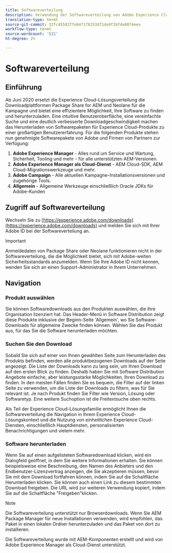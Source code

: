 ```yaml
---
title: Softwareverteilung
description: Verwendung der Softwareverteilung von Adobe Experience Cloud
translation-type: tm+mt
source-git-commit: 32fc45582ffeb4f178253d71de9f3bf4a0074eea
workflow-type: tm+mt
source-wordcount: '521'
ht-degree: 2%

---
```



# Softwareverteilung

## Einführung

Ab Juni 2020 ersetzt die Experience Cloud-Lösungsverteilung die Downloadplattformen Package Share for AEM und Neolane für die Kampagne und bietet eine effizientere Möglichkeit, Ihre Software zu finden und herunterzuladen. Eine intuitive Benutzeroberfläche, eine vereinfachte Suche und eine deutlich verbesserte Downloadgeschwindigkeit machen das Herunterladen von Softwarepaketen für Experience Cloud-Produkte zu einer großartigen Benutzererfahrung. Für die folgenden Produkte stehen nun genehmigte Softwarepakete von Adobe und Firmen von Partnern zur Verfügung:

1. **Adobe Experience Manager** - Alles rund um Service und Wartung, Sicherheit, Tooling und mehr - für alle unterstützten AEM-Versionen.
1. **Adobe Experience Manager als Cloud-Dienst** - AEM Cloud-SDK, AEM Cloud-Migrationswerkzeuge und mehr.
1. **Adobe Campaign** - Alle aktuellen Kampagne-Installationsversionen und zugehörige Tools.
1. **Allgemein** - Allgemeine Werkzeuge einschließlich Oracle JDKs für Adobe-Kunden

## Zugriff auf Softwareverteilung

Wechseln Sie zu [https://experience.adobe.com/downloads](https://experience.adobe.com/downloads) und melden Sie sich mit Ihrer Adobe ID bei der Softwareverteilung an.

>[!IMPORTANT]
>
>Anmeldedaten von Package Share oder Neolane funktionieren nicht in der Softwareverteilung, die die Möglichkeit bietet, sich mit Adobe-weiten Sicherheitsstandards anzumelden. Wenn Sie Ihre Adobe ID nicht kennen, wenden Sie sich an einen Support-Administrator in Ihrem Unternehmen.

## Navigation

### Produkt auswählen

Sie können Softwaredownloads aus den Produkten auswählen, die Ihre Organisation lizenziert hat. Das Header-Menü in Software Distribution zeigt diese Produkte inklusive der Beginn-Seite &#39;Allgemein&#39;, wo Sie Software-Downloads für allgemeine Zwecke finden können. Wählen Sie das Produkt aus, für das Sie die Software herunterladen möchten.

### Suchen Sie den Download

Sobald Sie sich auf einer von Ihnen gewählten Seite zum Herunterladen des Produkts befinden, werden alle produktbezogenen Downloads auf der Seite angezeigt. Die Liste der Downloads kann zu lang sein, um Ihren Download auf den ersten Blick zu finden. Deshalb haben Sie mit Software Distribution Angebote einfache, aber leistungsstarke Möglichkeiten, Ihren Download zu finden. In den meisten Fällen finden Sie es bequem, die Filter auf der linken Seite zu verwenden, um die Liste der Downloads zu filtern, was für Sie relevant ist. Je nach Produkt finden Sie Filter wie Version, Lösung oder Softwaretyp.
Eine weitere Suchoption ist die Freitextsuche oben rechts.

Als Teil der Experience Cloud-Lösungsfamilie ermöglicht Ihnen die Softwareverteilung die Navigation in Ihrem Experience Cloud-Lösungskontext und die Nutzung von einheitlichen Experience Cloud-Diensten, einschließlich Hauptdiensten, personalisierten Benachrichtigungen und vielem mehr.

### Software herunterladen

Wenn Sie auf einen aufgelisteten Softwaredownload klicken, wird ein Dialogfeld geöffnet, in dem Sie weitere Informationen erhalten. Sie können beispielsweise eine Beschreibung, den Namen des Anbieters und den Endbenutzer-Lizenzvertrag anzeigen, die Sie akzeptieren müssen, bevor Sie mit dem Download fortfahren können, indem Sie auf die Schaltfläche Herunterladen klicken.
Sie können auch einen Link zu diesem bestimmten Download freigeben. Die URL wird zur weiteren Verwendung kopiert, indem Sie auf die Schaltfläche &quot;Freigeben&quot;klicken.

>[!NOTE]
>
>Die Softwareverteilung unterstützt nur Browserdownloads. Wenn Sie AEM Package Manager für neue Installationen verwenden, wird empfohlen, das Paket in einen lokalen Ordner herunterzuladen und das Paket von dort zu installieren.

Die Softwareverteilung wurde mit AEM-Komponenten erstellt und wird von Adobe Experience Manager als Cloud-Dienst unterstützt.